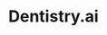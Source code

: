 ---
layout: post
title: "Dentistry.ai"
description: "AI Powered caries detection tool"
image: "dentistry-case-study/dentistry-hero.png"
tags: [UX]

partials:
  
  - name    : section-image-full-width
    image   : dentistry-case-study/dentistry-hero.png
    alt     : full-width-image

  - name    : section-content
    columns :
        - column      : col-md-8 col-sm-12
          heading     : About
          description : |
            We are living in a busy world where we are not conscious of our food habits. People start to get dental problems at relatively early years of their life. Stats show that close to 40% people start to experience these problems at the age of 35. Few most common causes are smoking, drinking soft drinks, and not brushing teeth regularly. This gives rise to problems like tooth sensitivity, tooth decay, gum issues etc.<br>In the world with a high patient to doctor ratio. It has become hard to give enough care to every patient and look into the problem closely.<br>This gives rise to more human errors and poor patient care. Dentistry.io is an AI-enabled caries detection tool. It aims to help dentists take some load off their shoulders. By analyzing X-ray scans of the tooth to detect caries and also help predict them at an early stage.
          website     : https://dentistry.ai/
  
  - name    : section-content
    class   : bg_gray    
    nest    :
      parent              : 
        - column          : col-md-7 col-sm-12
          child           : 
            - column      : col-md-8 col-sm-12
              heading     : Goal
              description : |
                <ol>
                  <li>To design an intuitive user experience for dentists across the globe for finding caries.</li>
                  <li>A hassle-less feedback mechanism between dentists to improve their capabilities.</li>
                </ol>

            - column      : col-md-4 col-sm-12
              description : 

        - column          : col-md-5 col-sm-12
          child           : 
            - column      : col-md-6
              subheading  : My role
              description : 
                User Experience Design

            - column      : col-md-6
              subheading  : Team
              description : | 
                Product manager <br> AI team head<br> Marketer

            - column      : col-md-6
              subheading  : Tools
              description : 
                Sketch <br> Figma

            - column      : col-md-6
              subheading  : Duration
              description : 
                4 Weeks

  - name    : section-content
    columns :
        - column      : col-md-8 col-sm-12
          heading     : Understand
          description : |
            To understand the depth of the problem. I started to read about the application of Machine Learning in healthcare and came across many articles and posts. I asked my teammate for help,  who headed the AI department at paralleldots. He suggested me to go through a few papers. I understood how Machine Learning is used to detect caries in the x-ray scans. Later I had an unstructured 1-1 user interview with 3 internal stakeholders( product manager, domain expert, and marketing head ) to understand the problem, business and the future opportunity with this project. It helped me understand the depth of the problem and also the terms used in the domain. As a result, I got to know the challenges faced by dentists.<br><br>
            <ol>
              <li>Dentists wanted to manually verify detected caries.</li>
              <li>Since they get plenty of patients and respectively many x-ray scans. They could not look at all of them at once.</li>
              <li>Apart from caries they also wanted the product to detect bone loss</li>
              <li>Looking and verifying the healing was difficult for a patient.</li>
              <li>The company wanted to sell different plans based on the usage of the product.</li>
            </ol>

  - name    : section-content
    class   : bg_gray
    nest    :
      parent          :
        - column      : col-md-8 col-sm-12
          child       : 
            - column      : col-md-12
              heading     : User flow
              description :
                After understanding the user and what they wanted out of the product. I created user flow based on my understanding. A dentist can upload their x-ray scan and after successful upload, they can analyze the result. They can also compare the previous scans to see the result of the treatment.

        - column          : col-md-12 col-sm-12
          child           : 
            - column      : offset-md-4 col-md-8 col-sm-6
              image       : dentistry-case-study/user-flow.png
              alt         : Dentistry user flow image

  - name    : section-content
    class   : 
    nest    :
      parent          :
        - column      : col-md-8 col-sm-12
          child       : 
            - column      : col-md-12
              heading     : Prototype & Visual Design

        - column          : col-md-12 col-sm-12
          child           : 
            - column      : col-md-6 col-sm-12
              image       : dentistry-case-study/upload.png
              alt         : Dentistry user flow image
            - column      : col-md-6 col-sm-12
              image       : dentistry-case-study/scan-dashboard.png
              alt         : Dentistry user flow image
            - column      : col-md-6 col-sm-12
              image       : dentistry-case-study/doctor-note.png
              alt         : Dentistry user flow image
            - column      : col-md-6 col-sm-12
              image       : dentistry-case-study/feedback.png
              alt         : Dentistry user flow image
            - column      : col-md-6 col-sm-12
              image       : dentistry-case-study/tags.png
              alt         : Dentistry user flow image
            - column      : col-md-6 col-sm-12
              image       : dentistry-case-study/annotation.png
              alt         : Dentistry user flow image
            - column      : col-md-6 col-sm-12
              image       : dentistry-case-study/scans.png
              alt         : Dentistry user flow image
            - column      : col-md-6 col-sm-12
              image       : dentistry-case-study/compare-scans.png
              alt         : Dentistry user flow image
            - column      : col-md-12 col-sm-12
              image       : dentistry-case-study/compare-scans-dashboard.png
              alt         : Dentistry user flow image

  - name        : section-image-slider
    class       : slider
    id          : slider
    controls    : false
    indicators  : false
    carousel                        :
        -   item                    :
            image-url               : dentistry-case-study/compare-scans-dashboard.png
            image-alt               : compare scans dashboard
            
        -   item                    :
            image-url               : dentistry-case-study/compare-scans-dashboard.png
            image-alt               : compare scans dashboard
            
        -   item                    :
            image-url               : dentistry-case-study/compare-scans-dashboard.png
            image-alt               : compare scans dashboard
            




  - name    : section-content
    class   : bg_black
    columns :
        - column      : col-md-6
          heading     : User Testing
          description : | 
            We went to a few local dentists at Artemis hospital and showed our prototype to a few dentists. Following were the feedbacks that we gathered. Which we immediately converted into product features.
            <ol>
              <li>They wanted to quickly find the older reports for a patient</li>
              <li>Compare the reports to see the progress</li>
              <li>Annotate the x-ray scans so that they can remember the findings in a report</li>
            </ol>
  
  - name    : section-content
    class   : bg_gray
    columns :
        - column      : col-md-6
          heading     : References
          description : | 
            <a href="https://medium.com/@ParallelDots_67026/automated-caries-detection-on-bitewing-radiographs-using-deep-cnns-d2b4a68c64ab">https://medium.com/@ParallelDots_67026/automated-caries-detection-on-bitewing-radiographs-using-deep-cnns-d2b4a68c64ab </a><br> <a href="https://www.ncbi.nlm.nih.gov/pubmed/30056118" target="_blank">https://www.ncbi.nlm.nih.gov/pubmed/30056118</a><br> <a href="https://arxiv.org/pdf/1711.07312v2.pdf " target="_blank">https://arxiv.org/pdf/1711.07312v2.pdf </a>
            <br> <a href="https://dentistry.ai/" target="_blank">https://dentistry.ai/</a><br><br> All rights belong to Paralleldots, inc

---